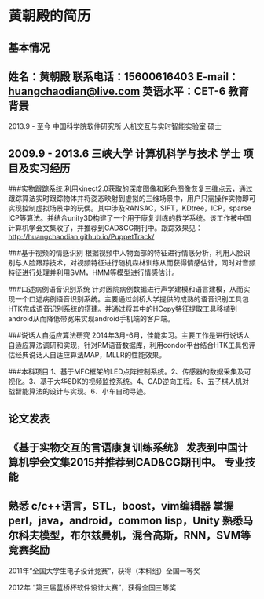 黄朝殿的简历
============
基本情况
-----------
姓名：黄朝殿   联系电话：15600616403   E-mail：huangchaodian@live.com   英语水平：CET-6
教育背景
--------
2013.9 - 至今          中国科学院软件研究所        人机交互与实时智能实验室       硕士

2009.9 - 2013.6        三峡大学                    计算机科学与技术               学士
项目及实习经历 
--------------
###实物跟踪系统
  利用kinect2.0获取的深度图像和彩色图像恢复三维点云，通过跟踪算法实时跟踪物体并将姿态映射到虚拟的三维场景中，用户只需操作实物即可实现控制虚拟场景中的玩偶。其中涉及RANSAC，SIFT，KDtree，ICP，sparse ICP等算法。并结合unity3D构建了一个用于康复训练的教学系统。该工作被中国计算机学会文集收了，并推荐到CAD&CG期刊中。跟踪效果见：http://huangchaodian.github.io/PuppetTrack/
  
###基于视频的情感识别
  根据视频中人物面部的特征进行情感分析，利用人脸识别与人脸跟踪技术，对视频特征进行随机森林训练从而获得情感估计，同时对音频特征进行处理并利用SVM，HMM等模型进行情感估计。
  
###口述病例语音识别系统
  针对医院病例数据进行声学建模和语言建模，从而实现一个口述病例语音识别系统。主要通过剑桥大学提供的成熟的语音识别工具包HTK完成语音识别系统的搭建。并通过将其中的HCopy特征提取工具移植到android从而降低带宽来实现android手机端的客户端。
  
###说话人自适应算法研究
  2014年3月-6月，佳能实习。主要工作是进行说话人自适应算法调研和实现，针对RM语音数据库，利用condor平台结合HTK工具包评估经典说话人自适应算法MAP，MLLR的性能效果。
  
###本科项目
  1、基于MFC框架的LED点阵控制系统。2、传感器的数据采集及可视化。3、基于大华SDK的视频监控系统。4、CAD逆向工程。5、五子棋人机对战智能算法的设计与实现。6、小车自动寻迹。
  
论文发表
--------
《基于实物交互的言语康复训练系统》 发表到中国计算机学会文集2015并推荐到CAD&CG期刊中。
专业技能
------------
熟悉 c/c++语言，STL，boost，vim编辑器
掌握perl，java，android，common lisp，Unity
熟悉马尔科夫模型，布尔兹曼机，混合高斯，RNN，SVM等
竞赛奖励
-------------
2011年“全国大学生电子设计竞赛”，获得（本科组）全国一等奖

2012年 “第三届蓝桥杯软件设计大赛”，获得全国三等奖 

